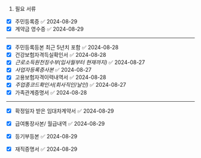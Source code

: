 1. 필요 서류
- [x] 주민등록증 ✅ 2024-08-29
- [x] 계약금 영수증 ✅ 2024-08-29
---
- [x] 주민등록등본 최근 5년치 포함 ✅ 2024-08-28
- [x] 건강보험자격득실확인서 ✅ 2024-08-28
- [x] *근로소득원천징수부(입사월부터 현재까지)* ✅ 2024-08-27
- [x] *사업자등록증사본* ✅ 2024-08-27
- [x] 고용보험자격이력내역서 ✅ 2024-08-28
- [x] *주업종코드확인서(회사직인/날인)* ✅ 2024-08-27
- [x] 가족관계증명서 ✅ 2024-08-28
---
- [x] 확정일자 받은 임대차계약서 ✅ 2024-08-29
- [x] 급여통장사본/ 월급내역 ✅ 2024-08-29
- [x] 등기부등본 ✅ 2024-08-29
- [x] 재직증명서 ✅ 2024-08-29

